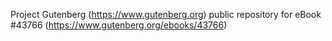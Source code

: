 Project Gutenberg (https://www.gutenberg.org) public repository for eBook #43766 (https://www.gutenberg.org/ebooks/43766)
